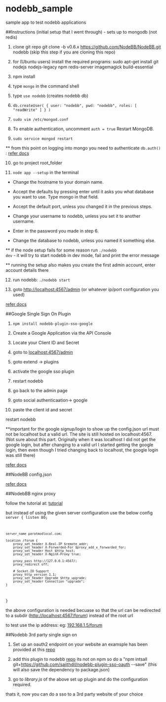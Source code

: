 # nodebb_sample
sample app to test nodebb applications

##Instructions (initial setup that I went through) - sets up to mongodb (not redis)

1) clone git repo git clone -b v0.6.x https://github.com/NodeBB/NodeBB.git nodebb (skip this step if you are cloning this repo)

2) for (Ubuntu users) install the required programs: sudo apt-get install git nodejs nodejs-legacy npm redis-server imagemagick build-essential

3) npm install 

4) type <code>mongo</code> in the command shell

5) type <code>use nodebb</code> (creates nodebb db)

6) <code>db.createUser( { user: "nodebb", pwd: "nodebb", roles: [ "readWrite" ] } )</code>

7) <code>sudo vim /etc/mongod.conf </code>

8) To enable authentication, uncomment <code>auth = true</code> Restart MongoDB.

9) <code>sudo service mongod restart</code>

** from this point on logging into mongo you need to authenticate <code>db.auth()</code> : [refer docs](http://docs.mongodb.org/manual/reference/method/db.auth/)

10) go to project root_folder

11) <code>node app --setup</code> in the terminal

* Change the hostname to your domain name.

* Accept the defaults by pressing enter until it asks you what database you want to use. Type mongo in that field.

* Accept the default port, unless you changed it in the previous steps.

* Change your username to nodebb, unless you set it to another username.

* Enter in the password you made in step 6.

* Change the database to nodebb, unless you named it something else.


** if the node setup fails for some reason run <code>./nodebb dev</code> - it will try to start nodebb in dev mode, fail and print the error message

** running the setup also makes you create the first admin account, enter account details there

12) run nodebb: <code>./nodebb start </code>

12) goto [http://localhost:4567/admin](http://localhost:4567/admin) (or whatever ip/port configuration you used)


[refer docs](https://media.readthedocs.org/pdf/nodebb/latest/nodebb.pdf)



##Google Single Sign On Plugin

1) <code>npm install nodebb-plugin-sso-google</code>

2) Create a Google Application via the API Console

3) Locate your Client ID and Secret

4) goto to [localhost:4567/admin](localhost:4567/admin)

5) goto extend -> plugins

6) activate the google sso plugin

7) restart nodebb

8) go back to the admin page

9) goto social authenticaation-> google 

10) paste the client id and secret

restart nodebb

**important for the google signup/login to show up the config.json url must not be localhost but a valid url.  The site is still hosted on localhost:4567.  (Not sure about this part. Originally when it was localhost I did not get the google login, but after changing to a valid url I started getting the google login, then even though I tried changing back to localhost, the google login was still there)

[refer docs](https://media.readthedocs.org/pdf/nodebb/latest/nodebb.pdf)

##NodeBB config.json

[refer docs](https://docs.nodebb.org/en/latest/configuring/config.html)

##NodebBB nginx proxy

follow the tutorial at: [tutorial](https://docs.nodebb.org/en/latest/configuring/proxies/nginx.html)

but instead of using the given server configuration use the below config
<code>server {
    listen 80;

    server_name paratmodlocal.com;

    location /forum {
        proxy_set_header X-Real-IP $remote_addr;
        proxy_set_header X-Forwarded-For $proxy_add_x_forwarded_for;
        proxy_set_header Host $http_host;
        proxy_set_header X-NginX-Proxy true;

        proxy_pass http://127.0.0.1:4567/;
        proxy_redirect off;

        # Socket.IO Support
        proxy_http_version 1.1;
        proxy_set_header Upgrade $http_upgrade;
        proxy_set_header Connection "upgrade";
    }
}</code>

the above configuration is needed becuase so that the url can be redirected to a subdir ([http://localhost:4567/forum](http://localhost:4567/forum))
instead of the root url

to test use the ip address: eg: [192.168.1.5/forum](192.168.1.5/forum)

##Nodebb 3rd party single sign on

1) Set up an oauth2 endpoint on your website
an examsple has been provided at this [repo](https://github.com/sajithdil/oauth2orize-example)

2) add this plugin to nodebb [repo](https://github.com/sajithdil/nodebb-plugin-sso-oauth)
its not on npm so do a "npm intsall git+https://github.com/sajithdil/nodebb-plugin-sso-oauth --save" (this will also save the dependency to package.json)

3) go to _library.js_ of the above set up plugin and do the configuration required.

thats it, now you can do a sso to a 3rd party website of your choice

